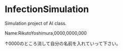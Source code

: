 # InfectionSimulation
Simulation project of AI class.

Name:RikutoYoshimura,0000,0000,000

↑0000のところ消して自分の名前を入れていって下さい。
